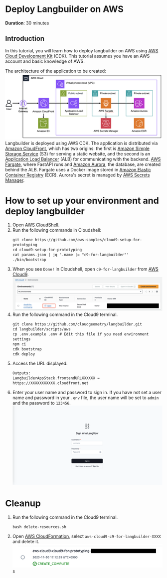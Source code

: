 # Deploy Langbuilder on AWS

**Duration**: 30 minutes

## Introduction

In this tutorial, you will learn how to deploy langbuilder on AWS using [AWS Cloud Development Kit](https://aws.amazon.com/cdk/?nc2=type_a) (CDK).
This tutorial assumes you have an AWS account and basic knowledge of AWS.

The architecture of the application to be created:
![langbuilder-archi](./img/langbuilder-archi.png)
Langbuilder is deployed using AWS CDK. The application is distributed via [Amazon CloudFront](https://aws.amazon.com/cloudfront/?nc1=h_ls), which has two origins: the first is [Amazon Simple Storage Service](https://aws.amazon.com/s3/?nc1=h_ls) (S3) for serving a static website, and the second is an [Application Load Balancer](https://aws.amazon.com/elasticloadbalancing/application-load-balancer/?nc1=h_ls) (ALB) for communicating with the backend. [AWS Fargate](https://aws.amazon.com/fargate/?nc2=type_a), where FastAPI runs and [Amazon Aurora](https://aws.amazon.com/rds/aurora/?nc2=type_a), the database, are created behind the ALB.
Fargate uses a Docker image stored in [Amazon Elastic Container Registry](https://aws.amazon.com/ecr/?nc1=h_ls) (ECR).
Aurora's secret is managed by [AWS Secrets Manager](https://aws.amazon.com/secrets-manager/?nc2=type_a).

# How to set up your environment and deploy langbuilder

1. Open [AWS CloudShell](https://us-east-1.console.aws.amazon.com/cloudshell/home?region=us-east-1).
1. Run the following commands in Cloudshell:
   ```shell
   git clone https://github.com/aws-samples/cloud9-setup-for-prototyping
   cd cloud9-setup-for-prototyping
   cat params.json | jq '.name |= "c9-for-langbuilder"'
   ./bin/bootstrap
   ```
1. When you see `Done!` in Cloudshell, open `c9-for-langbuilder` from [AWS Cloud9](https://us-east-1.console.aws.amazon.com/cloud9control/home?region=us-east-1#/).
   ![make-cloud9](./img/langbuilder-cloud9-en.png)
1. Run the following command in the Cloud9 terminal.
   ```shell
   git clone https://github.com/cloudgeometry/langbuilder.git
   cd langbuilder/scripts/aws
   cp .env.example .env # Edit this file if you need environment settings
   npm ci
   cdk bootstrap
   cdk deploy
   ```
1. Access the URL displayed.
   ```shell
   Outputs:
   LangbuilderAppStack.frontendURLXXXXXX = https://XXXXXXXXXXX.cloudfront.net
   ```
1. Enter your user name and password to sign in. If you have not set a user name and password in your `.env` file, the user name will be set to `admin` and the password to `123456`.
   ![signin-langbuilder](./img/langbuilder-signin.png)

# Cleanup

1. Run the following command in the Cloud9 terminal.
   ```shell
   bash delete-resources.sh
   ```
1. Open [AWS CloudFormation](https://us-east-1.console.aws.amazon.com/cloudformation/home?region=us-east-1#/getting-started), select `aws-cloud9-c9-for-langbuilder-XXXX` and delete it.
   ![delete-cfn](./img/langbuilder-cfn.png)
   s
